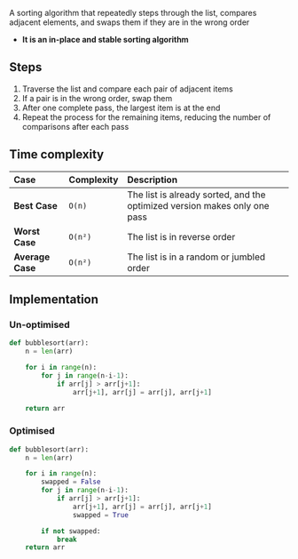 A sorting algorithm that repeatedly steps through the list, compares adjacent elements, and swaps them if they are in the wrong order

- **It is an in-place and stable sorting algorithm**

## Steps

1. Traverse the list and compare each pair of adjacent items
2. If a pair is in the wrong order, swap them
3. After one complete pass, the largest item is at the end
4. Repeat the process for the remaining items, reducing the number of comparisons after each pass

## Time complexity

| Case             | Complexity | Description                                                               |
| :--------------- | :--------- | :------------------------------------------------------------------------ |
| **Best Case**    | `O(n)`     | The list is already sorted, and the optimized version makes only one pass |
| **Worst Case**   | `O(n²)`    | The list is in reverse order                                              |
| **Average Case** | `O(n²)`    | The list is in a random or jumbled order                                  |

## Implementation

### Un-optimised

```python
def bubblesort(arr):
	n = len(arr)

	for i in range(n):
	    for j in range(n-i-1):
	        if arr[j] > arr[j+1]:
	            arr[j+1], arr[j] = arr[j], arr[j+1]

	return arr
```

### Optimised

```python
def bubblesort(arr):
	n = len(arr)

	for i in range(n):
		swapped = False
		for j in range(n-i-1):
	        if arr[j] > arr[j+1]:
	            arr[j+1], arr[j] = arr[j], arr[j+1]
	            swapped = True

		if not swapped:
			break
	return arr
```
